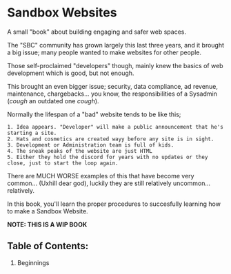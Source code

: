 # Sandbox Websites
A small "book" about building engaging and safer web spaces.

The "SBC" community has grown largely this last three years, and it brought a big issue; many people wanted to make websites for other people.

Those self-proclaimed "developers" though, mainly knew the basics of web development which is good, but not enough.

This brought an even bigger issue; security, data compliance, ad revenue, maintenance, chargebacks... you know, the responsibilities of a Sysadmin (*cough* an outdated one *cough*).

Normally the lifespan of a "bad" website tends to be like this;

```
1. Idea appears. "Developer" will make a public announcement that he's starting a site.
2. Hats and cosmetics are created wayy before any site is in sight.
3. Development or Administration team is full of kids.
4. The sneak peaks of the website are just HTML
5. Either they hold the discord for years with no updates or they close, just to start the loop again.
```

There are MUCH WORSE examples of this that have become very common... (Uxhill dear god), luckily they are still relatively uncommon... relatively.

In this book, you'll learn the proper procedures to succesfully learning how to make a Sandbox Website.

**NOTE: THIS IS A WIP BOOK**

## Table of Contents:
1. Beginnings
